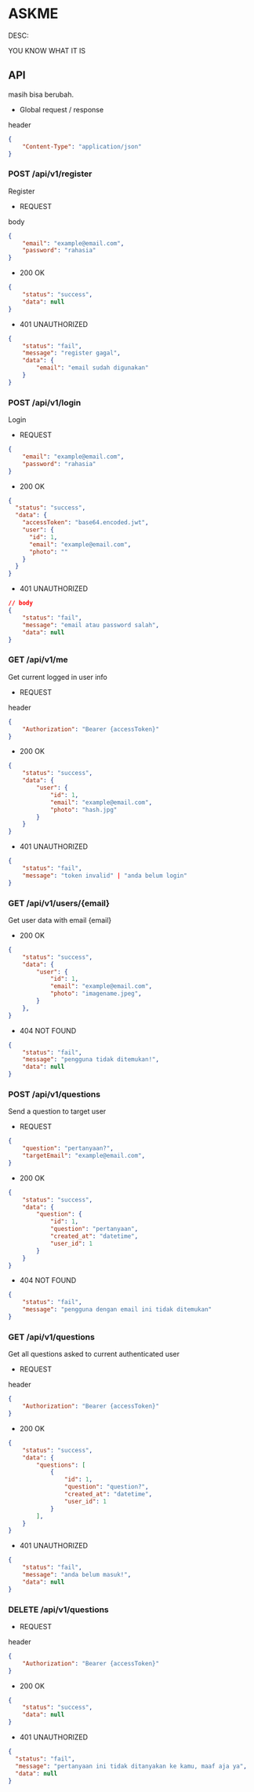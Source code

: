 # ASKME

DESC:

YOU KNOW WHAT IT IS

## API

masih bisa berubah.

- Global request / response

header
```json
{
    "Content-Type": "application/json"
}
```

### POST /api/v1/register

Register

- REQUEST

body
```json
{
    "email": "example@email.com",
    "password": "rahasia"
}
```

- 200 OK

```json
{
    "status": "success",
    "data": null
}
```

- 401 UNAUTHORIZED

```json
{
    "status": "fail",
    "message": "register gagal",
    "data": {
        "email": "email sudah digunakan"
    }
}
```

### POST /api/v1/login

Login

- REQUEST

```json
{
    "email": "example@email.com",
    "password": "rahasia"
}
```

- 200 OK

```json
{
  "status": "success",
  "data": {
    "accessToken": "base64.encoded.jwt",
    "user": {
      "id": 1,
      "email": "example@email.com",
      "photo": ""
    }
  }
}
```

- 401 UNAUTHORIZED

```json
// body
{
    "status": "fail",
    "message": "email atau password salah",
    "data": null
}
```

### GET /api/v1/me

Get current logged in user info

- REQUEST

header

```json
{
    "Authorization": "Bearer {accessToken}"
}
```

- 200 OK

```json
{
    "status": "success",
    "data": {
        "user": {
            "id": 1,
            "email": "example@email.com",
            "photo": "hash.jpg"
        }
    }
}
```

- 401 UNAUTHORIZED

```json
{
    "status": "fail",
    "message": "token invalid" | "anda belum login"
}
```

### GET /api/v1/users/{email}

Get user data with email {email}

- 200 OK

```json
{
    "status": "success",
    "data": {
        "user": {
            "id": 1,
            "email": "example@email.com",
            "photo": "imagename.jpeg",
        }
    },
}
```

- 404 NOT FOUND

```json
{
    "status": "fail",
    "message": "pengguna tidak ditemukan!",
    "data": null
}
```

### POST /api/v1/questions

Send a question to target user

- REQUEST

```json
{
    "question": "pertanyaan?",
    "targetEmail": "example@email.com",
}
```

- 200 OK

```json
{
    "status": "success",
    "data": {
        "question": {
            "id": 1,
            "question": "pertanyaan",
            "created_at": "datetime",
            "user_id": 1
        }
    }
}
```

- 404 NOT FOUND

```json
{
    "status": "fail",
    "message": "pengguna dengan email ini tidak ditemukan"
}
```

### GET /api/v1/questions

Get all questions asked to current authenticated user

- REQUEST

header
```json
{
    "Authorization": "Bearer {accessToken}"
}
```

- 200 OK

```json
{
    "status": "success",
    "data": {
        "questions": [
            {
                "id": 1,
                "question": "question?",
                "created_at": "datetime",
                "user_id": 1
            }
        ],
    }
}
```

- 401 UNAUTHORIZED

```json
{
    "status": "fail",
    "message": "anda belum masuk!",
    "data": null
}
```

### DELETE /api/v1/questions

- REQUEST

header
```json
{
    "Authorization": "Bearer {accessToken}"
}
```

- 200 OK

```json
{
    "status": "success",
    "data": null
}
```

- 401 UNAUTHORIZED
```json
{
  "status": "fail",
  "message": "pertanyaan ini tidak ditanyakan ke kamu, maaf aja ya",
  "data": null
}
```